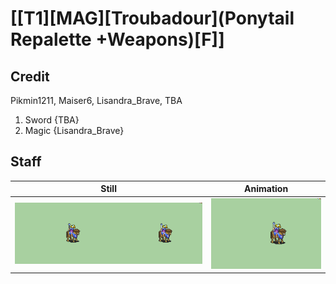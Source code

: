 # [\[T1\]\[MAG\]\[Troubadour\]\(Ponytail Repalette +Weapons\)\[F\]]

## Credit

Pikmin1211, Maiser6, Lisandra_Brave, TBA
1. Sword {TBA}
6. Magic {Lisandra_Brave}
	
## Staff

| Still | Animation |
| :---: | :-------: |
| ![Staff still](./Staff_000.png) | ![Staff animation](./Staff.gif) |
